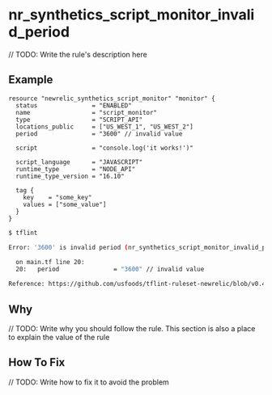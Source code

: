 # nr_synthetics_script_monitor_invalid_period

// TODO: Write the rule's description here

## Example

```hcl
resource "newrelic_synthetics_script_monitor" "monitor" {
  status               = "ENABLED"
  name                 = "script_monitor"
  type                 = "SCRIPT_API"
  locations_public     = ["US_WEST_1", "US_WEST_2"]
  period               = "3600" // invalid value

  script               = "console.log('it works!')"

  script_language      = "JAVASCRIPT"
  runtime_type         = "NODE_API"
  runtime_type_version = "16.10"

  tag {
    key    = "some_key"
    values = ["some_value"]
  }
}
```

```bash
$ tflint

Error: '3600' is invalid period (nr_synthetics_script_monitor_invalid_period)

  on main.tf line 20:
  20:   period               = "3600" // invalid value

Reference: https://github.com/usfoods/tflint-ruleset-newrelic/blob/v0.4.0/docs/rules/nr_synthetics_script_monitor_invalid_period.md

```

## Why

// TODO: Write why you should follow the rule. This section is also a place to explain the value of the rule

## How To Fix

// TODO: Write how to fix it to avoid the problem
